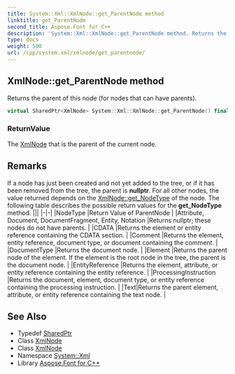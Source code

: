```yaml
---
title: System::Xml::XmlNode::get_ParentNode method
linktitle: get_ParentNode
second_title: Aspose.Font for C++
description: 'System::Xml::XmlNode::get_ParentNode method. Returns the parent of this node (for nodes that can have parents) in C++.'
type: docs
weight: 500
url: /cpp/system.xml/xmlnode/get_parentnode/
---
```

## XmlNode::get_ParentNode method


Returns the parent of this node (for nodes that can have parents).

```cpp
virtual SharedPtr<XmlNode> System::Xml::XmlNode::get_ParentNode() final
```


### ReturnValue

The [XmlNode](../) that is the parent of the current node.
## Remarks



If a node has just been created and not yet added to the tree, or if it has been removed from the tree, the parent is **nullptr**. For all other nodes, the value returned depends on the [XmlNode::get_NodeType](../get_nodetype/) of the node. The following table describes the possible return values for the **get_NodeType** method. |||
|-|-|
|NodeType |Return Value of ParentNode |
|Attribute, Document, DocumentFragment, Entity, Notation |Returns nullptr; these nodes do not have parents. |
|CDATA |Returns the element or entity reference containing the CDATA section. |
|Comment |Returns the element, entity reference, document type, or document containing the comment. |
|DocumentType |Returns the document node. |
|Element |Returns the parent node of the element. If the element is the root node in the tree, the parent is the document node. |
|EntityReference |Returns the element, attribute, or entity reference containing the entity reference. |
|ProcessingInstruction |Returns the document, element, document type, or entity reference containing the processing instruction. |
|Text|Returns the parent element, attribute, or entity reference containing the text node. |

## See Also

* Typedef [SharedPtr](../../../system/sharedptr/)
* Class [XmlNode](../)
* Class [XmlNode](../)
* Namespace [System::Xml](../../)
* Library [Aspose.Font for C++](../../../)

